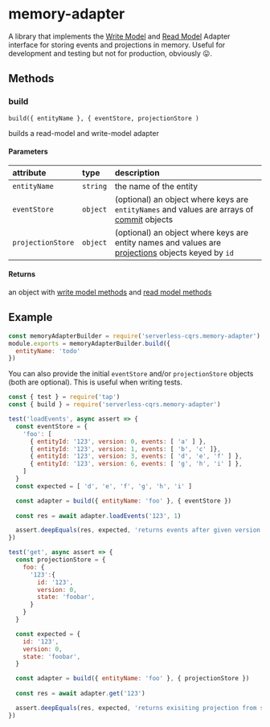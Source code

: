 # memory-adapter

A library that implements the [Write Model](https://serverless-cqrs.gitbook.io/serverless-cqrs/advanced/repository/write-model) and [Read Model](https://serverless-cqrs.gitbook.io/serverless-cqrs/advanced/repository/read-model) Adapter interface for storing events and projections in memory. Useful for development and testing but not for production, obviously 😛.

## Methods

### build

`build({ entityName }, { eventStore, projectionStore )` 

builds a read-model and write-model adapter

#### Parameters

| attribute | type | description |
| :--- | :--- | :--- |
| `entityName` | `string` | the name of the entity |
| `eventStore` | `object` | \(optional\) an object where keys are `entityNames` and values are arrays of [commit](https://serverless-cqrs.gitbook.io/serverless-cqrs/advanced/repository/write-model#commit) objects |
| `projectionStore` | `object` | \(optional\) an object where keys are entity names and values are [projections](https://serverless-cqrs.gitbook.io/serverless-cqrs/advanced/repository/read-model#projection) objects keyed by `id` |

#### Returns

an object with [write model methods](https://serverless-cqrs.gitbook.io/serverless-cqrs/advanced/repository/write-model#methods) and [read model methods](https://serverless-cqrs.gitbook.io/serverless-cqrs/advanced/repository/read-model#methods)

## Example

```javascript
const memoryAdapterBuilder = require('serverless-cqrs.memory-adapter')
module.exports = memoryAdapterBuilder.build({ 
  entityName: 'todo'
})
```

You can also provide the initial `eventStore` and/or `projectionStore` objects \(both are optional\). This is useful when writing tests.

```javascript
const { test } = require('tap')
const { build } = require('serverless-cqrs.memory-adapter')

test('loadEvents', async assert => {
  const eventStore = {
    'foo': [
      { entityId: '123', version: 0, events: [ 'a' ] },
      { entityId: '123', version: 1, events: [ 'b', 'c' ]},
      { entityId: '123', version: 3, events: [ 'd', 'e', 'f' ] },
      { entityId: '123', version: 6, events: [ 'g', 'h', 'i' ] },
    ]
  }
  const expected = [ 'd', 'e', 'f', 'g', 'h', 'i' ]

  const adapter = build({ entityName: 'foo' }, { eventStore })
  
  const res = await adapter.loadEvents('123', 1)

  assert.deepEquals(res, expected, 'returns events after given version')
})

test('get', async assert => {
  const projectionStore = {
    foo: {
      '123':{
        id: '123',
        version: 0,
        state: 'foobar',
      }
    }
  }

  const expected = {
    id: '123',
    version: 0,
    state: 'foobar',
  }

  const adapter = build({ entityName: 'foo' }, { projectionStore })
 
  const res = await adapter.get('123')

  assert.deepEquals(res, expected, 'returns exisiting projection from store')
})
```
